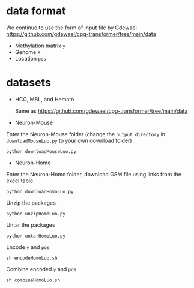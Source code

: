 # data format
We continue to use the form of input file by Gdewael https://github.com/gdewael/cpg-transformer/tree/main/data
* Methylation matrix ```y```
* Genome ```X```
* Location ```pos```
# datasets
* HCC, MBL, and Hemato
  
  Same as https://github.com/gdewael/cpg-transformer/tree/main/data

* Neuron-Mouse

Enter the Neuron-Mouse folder (change the ```output_directory``` in  ```downloadMouseLuo.py``` to your own download folder)
```
python downloadMouseLuo.py
```


  

* Neuron-Homo

Enter the Neuron-Homo folder, download GSM file using links from the excel table.
```
python downloadHomoLuo.py
```
Unzip the packages
```
python unzipHomoLuo.py
```
Untar the packages
```
python untarHomoLuo.py
```
Encode ```y``` and ```pos```
```
sh encodeHomoLuo.sh
```
Combine encoded ```y``` and ```pos```
```
sh combineHomoLuo.sh
```
